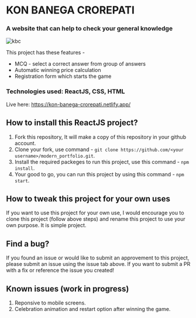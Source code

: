 # KON BANEGA CROREPATI

### A website that can help to check your general knowledge

![kbc](https://user-images.githubusercontent.com/78258094/200169936-e792d238-78e5-4336-a627-8c04a75de539.JPG)

This project has these features - 
* MCQ - select a correct answer from group of answers
* Automatic winning price calculation
* Registration form which starts the game


### Technologies used: ReactJS, CSS, HTML

Live here: https://kon-banega-crorepati.netlify.app/

## How to install this ReactJS project?

1. Fork this repository, It will make a copy of this repository in your github account.
2. Clone your fork, use command - `git clone https://github.com/<your username>/modern_portfolio.git`.
3. Install the required packeges to run this project, use this command - `npm install`.
4. Your good to go, you can run this project by using this command - `npm start`.


## How to tweak this project for your own uses

If you want to use this project for your own use, I would encourage you to clone this project (follow above steps) and rename this project to use your own purpose. It is simple project.

## Find a bug?

If you found an issue or would like to submit an approvement to this project, please submit an issue using the issue tab above. If you want to submit a PR with a fix or reference the issue you created!

## Known issues (work in progress)

1. Reponsive to mobile screens.
2. Celebration animation and restart option after winning the game.


